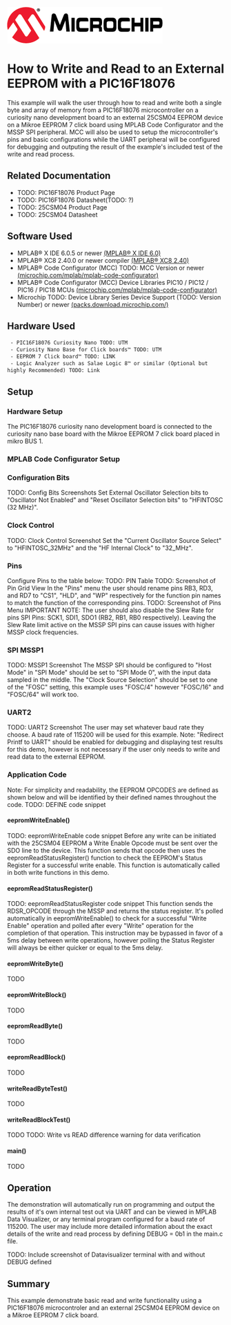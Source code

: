 <!-- Please do not change this logo with link -->

[![MCHP](images/microchip.png)](https://www.microchip.com)

# How to Write and Read to an External EEPROM with a PIC16F18076

<!-- This is where the introduction to the example goes, including mentioning the peripherals used -->
This example will walk the user through how to read and write both a single byte and array of memory from a PIC16F18076 microcontroller on a curiosity nano development board to an external 25CSM04 EEPROM device on a Mikroe EEPROM 7 click board using MPLAB Code Configurator and the MSSP SPI peripheral. MCC will also be used to setup the microcontroller's pins and basic configurations while the UART peripheral will be configured for debugging and outputing the result of the example's included test of the write and read process.

## Related Documentation

<!-- Any information about an application note or tech brief can be linked here. Use unbreakable links!
     In addition a link to the device family landing page and relevant peripheral pages as well:
     - [AN3381 - Brushless DC Fan Speed Control Using Temperature Input and Tachometer Feedback](https://microchip.com/00003381/)
     - [PIC18F-Q10 Family Product Page](https://www.microchip.com/design-centers/8-bit/pic-mcus/device-selection/pic18f-q10-product-family) -->

- TODO: PIC16F18076 Product Page
- TODO: PIC16F18076 Datasheet(TODO: ?)
- TODO: 25CSM04 Product Page
- TODO: 25CSM04 Datasheet

## Software Used

<!-- All software used in this example must be listed here. Use unbreakable links!
     - MPLAB® X IDE 5.30 or newer [(microchip.com/mplab/mplab-x-ide)](http://www.microchip.com/mplab/mplab-x-ide)
     - MPLAB® XC8 2.10 or a newer compiler [(microchip.com/mplab/compilers)](http://www.microchip.com/mplab/compilers)
     - MPLAB® Code Configurator (MCC) 3.95.0 or newer [(microchip.com/mplab/mplab-code-configurator)](https://www.microchip.com/mplab/mplab-code-configurator)
     - MPLAB® Code Configurator (MCC) Device Libraries PIC10 / PIC12 / PIC16 / PIC18 MCUs [(microchip.com/mplab/mplab-code-configurator)](https://www.microchip.com/mplab/mplab-code-configurator)
     - Microchip PIC18F-Q Series Device Support (1.4.109) or newer [(packs.download.microchip.com/)](https://packs.download.microchip.com/) -->

- MPLAB® X IDE 6.0.5 or newer [(MPLAB® X IDE 6.0)](https://www.microchip.com/en-us/development-tools-tools-and-software/mplab-x-ide?utm_source=GitHub&utm_medium=TextLink&utm_campaign=MCU8_MMTCha_MPAE_Examples&utm_content=pic16f18076-read-write-external-memory-github)
- MPLAB® XC8 2.40.0 or newer compiler [(MPLAB® XC8 2.40)](https://www.microchip.com/en-us/development-tools-tools-and-software/mplab-xc-compilers?utm_source=GitHub&utm_medium=TextLink&utm_campaign=MCU8_MMTCha_MPAE_Examples&utm_content=pic16f18076-read-write-external-memory-github)
- MPLAB® Code Configurator (MCC) TODO: MCC Version or newer [(microchip.com/mplab/mplab-code-configurator)](https://www.microchip.com/mplab/mplab-code-configurator)
- MPLAB® Code Configurator (MCC) Device Libraries PIC10 / PIC12 / PIC16 / PIC18 MCUs [(microchip.com/mplab/mplab-code-configurator)](https://www.microchip.com/mplab/mplab-code-configurator)
- Microchip TODO: Device Library Series Device Support (TODO: Version Number) or newer [(packs.download.microchip.com/)](https://packs.download.microchip.com/)

## Hardware Used

<!-- All hardware used in this example must be listed here. Use unbreakable links!
     - PIC18F47Q10 Curiosity Nano [(DM182029)](https://www.microchip.com/Developmenttools/ProductDetails/DM182029)
     - Curiosity Nano Base for Click boards™ [(AC164162)](https://www.microchip.com/Developmenttools/ProductDetails/AC164162)
     - POT Click board™ [(MIKROE-3402)](https://www.mikroe.com/pot-click) -->

     - PIC16F18076 Curiosity Nano TODO: UTM
     - Curiosity Nano Base for Click boards™ TODO: UTM
     - EEPROM 7 Click board™ TODO: LINK
     - Logic Analyzer such as Salae Logic 8™ or similar (Optional but highly Recommended) TODO: Link

## Setup

<!-- Explain how to connect hardware and set up software. Depending on complexity, step-by-step instructions and/or tables and/or images can be used -->
### Hardware Setup
The PIC16F18076 curiosity nano development board is connected to the curiosity nano base board with the Mikroe EEPROM 7 click board placed in mikro BUS 1.

### MPLAB Code Configurator Setup

### Configuration Bits
TODO: Config Bits Screenshots
Set External Oscillator Selection bits to "Oscillator Not Enabled" and "Reset Oscillator Selection bits" to "HFINTOSC (32 MHz)".

### Clock Control
TODO: Clock Control Screenshot
Set the "Current Oscillator Source Select" to "HFINTOSC_32MHz" and the "HF Internal Clock" to "32_MHz".

### Pins
Configure Pins to the table below:
TODO: PIN Table
TODO: Screenshot of Pin Grid View
In the "Pins" menu the user should rename pins RB3, RD3, and RD7 to "CS1", "HLD", and "WP" respectively for the function pin names to match the function of the corresponding pins. 
TODO: Screenshot of Pins Menu
IMPORTANT NOTE: The user should also disable the Slew Rate for pins SPI Pins: SCK1, SDI1, SDO1 (RB2, RB1, RB0 respectively). Leaving the Slew Rate limit active on the MSSP SPI pins can cause issues with higher MSSP clock frequencies.

### SPI MSSP1
TODO: MSSP1 Screenshot
The MSSP SPI should be configured to "Host Mode" in "SPI Mode" should be set to "SPI Mode 0", with the input data sampled in the middle. The "Clock Source Selection" should be set to one of the "FOSC" setting, this example uses "FOSC/4" however "FOSC/16" and "FOSC/64" will work too.

### UART2
TODO: UART2 Screenshot
The user may set whatever baud rate they choose. A baud rate of 115200 will be used for this example.
Note: "Redirect Printf to UART" should be enabled for debugging and displaying test results for this demo, however is not necessary if the user only needs to write and read data to the external EEPROM.

### Application Code
Note: For simplicity and readability, the EEPROM OPCODES are defined as shown below and will be identified by their defined names throughout the code.
TODO: DEFINE code snippet

#### eepromWriteEnable()
TODO: eepromWriteEnable code snippet
Before any write can be initiated with the 25CSM04 EEPROM a Write Enable Opcode must be sent over the SDO line to the device. This function sends that opcode then uses the eepromReadStatusRegister() function to check the EEPROM's Status Register for a successful write enable. This function is automatically called in both write functions in this demo.

#### eepromReadStatusRegister()
TODO: eepromReadStatusRegister code snippet
This function sends the RDSR_OPCODE through the MSSP and returns the status register. It's polled automatically in eepromWriteEnable() to check for a successful "Write Enable" operation and polled after every "Write" operation for the completion of that operation. This instruction may be bypassed in favor of a 5ms delay between write operations, however polling the Status Register will always be either quicker or equal to the 5ms delay.  

#### eepromWriteByte()
TODO

#### eepromWriteBlock()
TODO

#### eepromReadByte()
TODO

#### eepromReadBlock()
TODO

#### writeReadByteTest()
TODO

#### writeReadBlockTest()
TODO
TODO: Write vs READ difference warning for data verification

#### main()
TODO

## Operation

<!-- Explain how to operate the example. Depending on complexity, step-by-step instructions and/or tables and/or images can be used -->
The demonstration will automatically run on programming and output the results of it's own internal test out via UART and can be viewed in MPLAB Data Visualizer, or any terminal program configured for a baud rate of 115200. The user may include more detailed information about the exact details of the write and read process by defining DEBUG = 0b1 in the main.c file.

TODO: Include screenshot of Datavisualizer terminal with and without DEBUG defined

## Summary

This example demonstrate basic read and write functionality using a PIC16F18076 microcontroler and an external 25CSM04 EEPROM device on a Mikroe EEPROM 7 click board.
